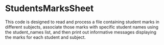 # StudentsMarksSheet
This code is designed to read and process a file containing student marks in different subjects, associate those marks with specific student names using the student_names list, and then print out informative messages displaying the marks for each student and subject.
